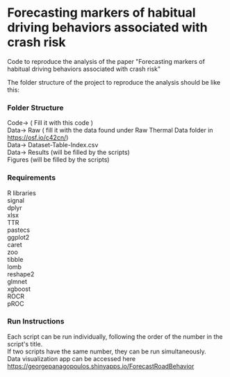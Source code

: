 # Forecasting markers of habitual driving behaviors associated with crash risk

Code to reproduce the analysis of the paper "Forecasting markers of habitual driving behaviors associated with crash risk"  <br />

The folder structure of the project to reproduce the analysis should be like this:  <br />

### Folder Structure

Code-> ( Fill it with this code ) <br />
Data-> Raw ( fill it with the data found under Raw Thermal Data folder in https://osf.io/c42cn/) <br />
Data-> Dataset-Table-Index.csv<br />
Data-> Results (will be filled by the scripts)<br />
Figures (will be filled by the scripts)

### Requirements
R libraries <br>
signal<br>dplyr<br>xlsx<br>TTR<br>pastecs<br>ggplot2<br>caret<br>zoo<br>tibble<br>lomb<br>reshape2<br>glmnet<br>xgboost<br>ROCR<br>pROC


### Run Instructions
Each script can be run individually, following the order of the number in the script's title.  <br>
If two scripts have the same number, they can be run simultaneously.  <br>
Data visualization app can be accessed here https://georgepanagopoulos.shinyapps.io/ForecastRoadBehavior
